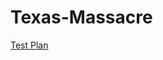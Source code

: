 # Texas-Massacre
[Test Plan](https://docs.google.com/document/d/1aJ4waXSq8mS6JBWwqfmrQureqjsd3zyhKWedeYjFUDQ/edit?usp=sharing)
